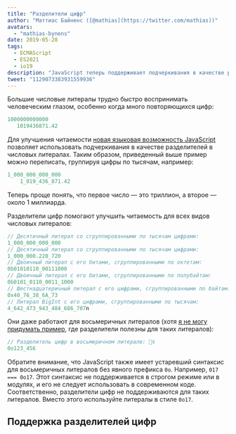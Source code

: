 ```yaml
---
title: "Разделители цифр"
author: "Маттиас Байненс ([@mathias](https://twitter.com/mathias))"
avatars:
  - "mathias-bynens"
date: 2019-05-28
tags:
  - ECMAScript
  - ES2021
  - io19
description: "JavaScript теперь поддерживает подчеркивания в качестве разделителей в числовых литералах, улучшая читаемость и поддерживаемость исходного кода."
tweet: "1129073383931559936"
---
```

Большие числовые литералы трудно быстро воспринимать человеческим глазом, особенно когда много повторяющихся цифр:

```js
1000000000000
   1019436871.42
```

Для улучшения читаемости [новая языковая возможность JavaScript](https://github.com/tc39/proposal-numeric-separator) позволяет использовать подчеркивания в качестве разделителей в числовых литералах. Таким образом, приведенный выше пример можно переписать, группируя цифры по тысячам, например:

<!--truncate-->
```js
1_000_000_000_000
    1_019_436_871.42
```

Теперь проще понять, что первое число — это триллион, а второе — около 1 миллиарда.

Разделители цифр помогают улучшить читаемость для всех видов числовых литералов:

```js
// Десятичный литерал со сгруппированными по тысячам цифрами:
1_000_000_000_000
// Десятичный литерал со сгруппированными по тысячам цифрами:
1_000_000.220_720
// Двоичный литерал с его битами, сгруппированными по октетам:
0b01010110_00111000
// Двоичный литерал с его битами, сгруппированными по полубайтам:
0b0101_0110_0011_1000
// Шестнадцатеричный литерал с его цифрами, сгруппированными по байтам:
0x40_76_38_6A_73
// Литерал BigInt с его цифрами, сгруппированными по тысячам:
4_642_473_943_484_686_707n
```

Они даже работают для восьмеричных литералов (хотя [я не могу придумать пример](https://github.com/tc39/proposal-numeric-separator/issues/44), где разделители полезны для таких литералов):

```js
// Разделитель цифр в восьмеричном литерале: 🤷‍♀️
0o123_456
```

Обратите внимание, что JavaScript также имеет устаревший синтаксис для восьмеричных литералов без явного префикса `0o`. Например, `017 === 0o17`. Этот синтаксис не поддерживается в строгом режиме или в модулях, и его не следует использовать в современном коде. Соответственно, разделители цифр не поддерживаются для таких литералов. Вместо этого используйте литералы в стиле `0o17`.

## Поддержка разделителей цифр

<feature-support chrome="75 /blog/v8-release-75#numeric-separators"
                 firefox="70 https://hacks.mozilla.org/2019/10/firefox-70-a-bountiful-release-for-all/"
                 safari="13"
                 nodejs="12.5.0 https://nodejs.org/en/blog/release/v12.5.0/"
                 babel="yes https://babeljs.io/docs/en/babel-plugin-proposal-numeric-separator"></feature-support>
